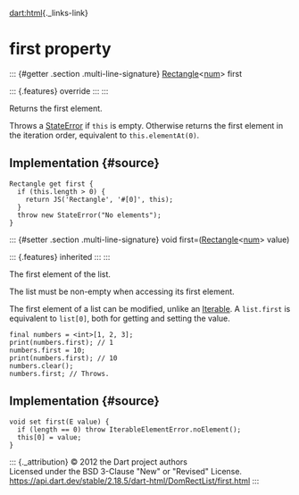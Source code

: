 [dart:html](../../dart-html/dart-html-library){._links-link}

first property
==============

::: {#getter .section .multi-line-signature}
[Rectangle](../../dart-math/rectangle-class)\<[num](../../dart-core/num-class)\>
first

::: {.features}
override
:::
:::

Returns the first element.

Throws a [StateError](../../dart-core/stateerror-class) if `this` is
empty. Otherwise returns the first element in the iteration order,
equivalent to `this.elementAt(0)`.

Implementation {#source}
--------------

``` {.language-dart data-language="dart"}
Rectangle get first {
  if (this.length > 0) {
    return JS('Rectangle', '#[0]', this);
  }
  throw new StateError("No elements");
}
```

::: {#setter .section .multi-line-signature}
void
first=([Rectangle](../../dart-math/rectangle-class)\<[num](../../dart-core/num-class)\>
value)

::: {.features}
inherited
:::
:::

The first element of the list.

The list must be non-empty when accessing its first element.

The first element of a list can be modified, unlike an
[Iterable](../../dart-core/iterable-class). A `list.first` is equivalent
to `list[0]`, both for getting and setting the value.

``` {.language-dart data-language="dart"}
final numbers = <int>[1, 2, 3];
print(numbers.first); // 1
numbers.first = 10;
print(numbers.first); // 10
numbers.clear();
numbers.first; // Throws.
```

Implementation {#source}
--------------

``` {.language-dart data-language="dart"}
void set first(E value) {
  if (length == 0) throw IterableElementError.noElement();
  this[0] = value;
}
```

::: {._attribution}
© 2012 the Dart project authors\
Licensed under the BSD 3-Clause \"New\" or \"Revised\" License.\
<https://api.dart.dev/stable/2.18.5/dart-html/DomRectList/first.html>
:::
